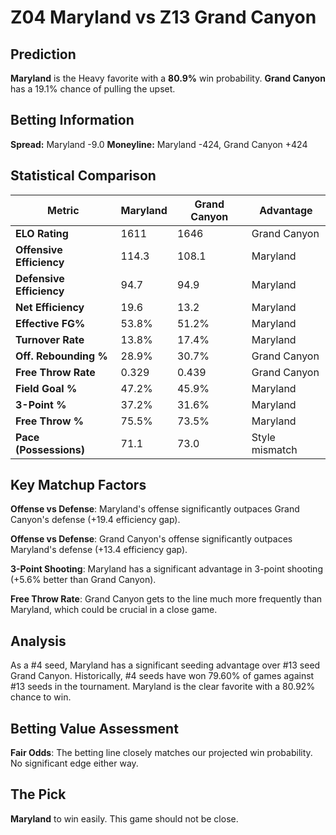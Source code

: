 # Z04 Maryland vs Z13 Grand Canyon

## Prediction
**Maryland** is the Heavy favorite with a **80.9%** win probability.
**Grand Canyon** has a 19.1% chance of pulling the upset.

## Betting Information
**Spread:** Maryland -9.0
**Moneyline:** Maryland -424, Grand Canyon +424

## Statistical Comparison

| Metric | Maryland | Grand Canyon | Advantage |
|--------|-----------------|-----------------|----------|
| **ELO Rating** | 1611 | 1646 | Grand Canyon |
| **Offensive Efficiency** | 114.3 | 108.1 | Maryland |
| **Defensive Efficiency** | 94.7 | 94.9 | Maryland |
| **Net Efficiency** | 19.6 | 13.2 | Maryland |
| **Effective FG%** | 53.8% | 51.2% | Maryland |
| **Turnover Rate** | 13.8% | 17.4% | Maryland |
| **Off. Rebounding %** | 28.9% | 30.7% | Grand Canyon |
| **Free Throw Rate** | 0.329 | 0.439 | Grand Canyon |
| **Field Goal %** | 47.2% | 45.9% | Maryland |
| **3-Point %** | 37.2% | 31.6% | Maryland |
| **Free Throw %** | 75.5% | 73.5% | Maryland |
| **Pace (Possessions)** | 71.1 | 73.0 | Style mismatch |

## Key Matchup Factors

**Offense vs Defense**: Maryland's offense significantly outpaces Grand Canyon's defense (+19.4 efficiency gap).

**Offense vs Defense**: Grand Canyon's offense significantly outpaces Maryland's defense (+13.4 efficiency gap).

**3-Point Shooting**: Maryland has a significant advantage in 3-point shooting (+5.6% better than Grand Canyon).

**Free Throw Rate**: Grand Canyon gets to the line much more frequently than Maryland, which could be crucial in a close game.

## Analysis

As a #4 seed, Maryland has a significant seeding advantage over #13 seed Grand Canyon. Historically, #4 seeds have won 79.60% of games against #13 seeds in the tournament. Maryland is the clear favorite with a 80.92% chance to win.

## Betting Value Assessment

**Fair Odds**: The betting line closely matches our projected win probability. No significant edge either way.

## The Pick

**Maryland** to win easily. This game should not be close.

